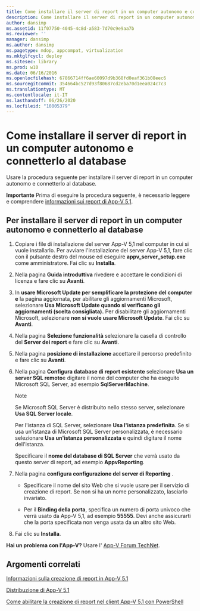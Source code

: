 ```yaml
---
title: Come installare il server di report in un computer autonomo e connetterlo al database
description: Come installare il server di report in un computer autonomo e connetterlo al database
author: dansimp
ms.assetid: 11f07750-4045-4c8d-a583-7d70c9e9aa7b
ms.reviewer: ''
manager: dansimp
ms.author: dansimp
ms.pagetype: mdop, appcompat, virtualization
ms.mktglfcycl: deploy
ms.sitesec: library
ms.prod: w10
ms.date: 06/16/2016
ms.openlocfilehash: 67866714ff6ae60097d9b368fd0eaf361b08eec6
ms.sourcegitcommit: 354664bc527d93f80687cd2eba70d1eea024c7c3
ms.translationtype: MT
ms.contentlocale: it-IT
ms.lasthandoff: 06/26/2020
ms.locfileid: "10805379"
---
```

# Come installare il server di report in un computer autonomo e connetterlo al database

Usare la procedura seguente per installare il server di report in un computer autonomo e connetterlo al database.

**Importante** Prima di eseguire la procedura seguente, è necessario leggere e comprendere [informazioni sui report di App-V 5,1](about-app-v-51-reporting.md).

## Per installare il server di report in un computer autonomo e connetterlo al database

1. Copiare i file di installazione del server App-V 5,1 nel computer in cui si vuole installarlo. Per avviare l'installazione del server App-V 5,1, fare clic con il pulsante destro del mouse ed eseguire **appv\_server\_setup.exe** come amministratore. Fai clic su **Installa**.

2. Nella pagina **Guida introduttiva** rivedere e accettare le condizioni di licenza e fare clic su **Avanti**.

3. In **usare Microsoft Update per semplificare la protezione del computer e** la pagina aggiornata, per abilitare gli aggiornamenti Microsoft, selezionare **Usa Microsoft Update quando si verificano gli aggiornamenti (scelta consigliata).** Per disabilitare gli aggiornamenti Microsoft, selezionare **non si vuole usare Microsoft Update**. Fai clic su **Avanti**.

4. Nella pagina **Selezione funzionalità** selezionare la casella di controllo del **Server dei report** e fare clic su **Avanti**.

5. Nella pagina **posizione di installazione** accettare il percorso predefinito e fare clic su **Avanti**.

6. Nella pagina **Configura database di report esistente** selezionare **Usa un server SQL remoto**e digitare il nome del computer che ha eseguito Microsoft SQL Server, ad esempio **SqlServerMachine**.

    > [!NOTE]
    > Se Microsoft SQL Server è distribuito nello stesso server, selezionare **Usa SQL Server locale**.

    Per l'istanza di SQL Server, selezionare **Usa l'istanza predefinita**. Se si usa un'istanza di Microsoft SQL Server personalizzata, è necessario selezionare **Usa un'istanza personalizzata** e quindi digitare il nome dell'istanza.

    Specificare il **nome del database di SQL Server** che verrà usato da questo server di report, ad esempio **AppvReporting**.

7. Nella pagina **configura configurazione del server di Reporting** .

   - Specificare il nome del sito Web che si vuole usare per il servizio di creazione di report. Se non si ha un nome personalizzato, lasciarlo invariato.

   - Per il **Binding della porta**, specifica un numero di porta univoco che verrà usato da App-V 5,1, ad esempio **55555**. Devi anche assicurarti che la porta specificata non venga usata da un altro sito Web.

8. Fai clic su **Installa**.

**Hai un problema con l'App-V?** Usare l' [App-V Forum TechNet](https://social.technet.microsoft.com/Forums/home?forum=mdopappv).

## Argomenti correlati

[Informazioni sulla creazione di report in App-V 5.1](about-app-v-51-reporting.md)

[Distribuzione di App-V 5.1](deploying-app-v-51.md)

[Come abilitare la creazione di report nel client App-V 5.1 con PowerShell](how-to-enable-reporting-on-the-app-v-51-client-by-using-powershell.md)
